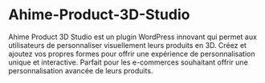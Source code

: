 # Ahime-Product-3D-Studio
 Ahime Product 3D Studio est un plugin WordPress innovant qui permet aux utilisateurs de personnaliser visuellement leurs produits en 3D. Créez et ajoutez vos propres formes pour offrir une expérience de personnalisation unique et interactive. Parfait pour les e-commerces souhaitant offrir une personnalisation avancée de leurs produits.
